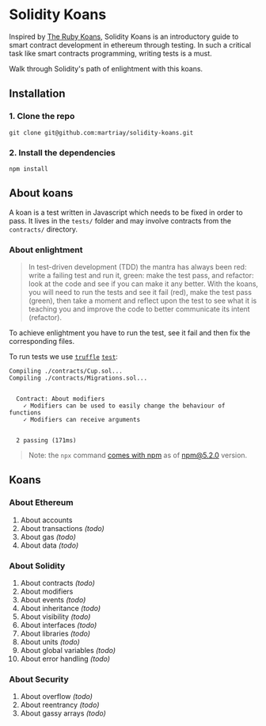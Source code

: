 # Solidity Koans
Inspired by [The Ruby Koans](http://rubykoans.com/), Solidity Koans is an introductory guide to smart contract development in ethereum through testing.
In such a critical task like smart contracts programming, writing tests is a must.

Walk through Solidity's path of enlightment with this koans.

## Installation
### 1. Clone the repo
```
git clone git@github.com:martriay/solidity-koans.git
```

### 2. Install the dependencies
```
npm install
```

## About koans
A koan is a test written in Javascript which needs to be fixed in order to pass. It lives in the `tests/` folder and may involve contracts from the `contracts/` directory.


### About enlightment

> In test-driven development (TDD) the mantra has always been red: write a failing test and run it, green: make the test pass, and refactor: look at the code and see if you can make it any better.
> With the koans, you will need to run the tests and see it fail (red), make the test pass (green), then take a moment and reflect upon the test to see what it is teaching you and improve the code to better communicate its intent (refactor).

To achieve enlightment you have to run the test, see it fail and then fix the corresponding files.

To run tests we use [`truffle`](https://github.com/trufflesuite/truffle) [`test`](http://truffleframework.com/docs/getting_started/testing):
```
Compiling ./contracts/Cup.sol...
Compiling ./contracts/Migrations.sol...


  Contract: About modifiers
    ✓ Modifiers can be used to easily change the behaviour of functions
    ✓ Modifiers can receive arguments


  2 passing (171ms)
```
> Note: the `npx` command [comes with npm](https://medium.com/@maybekatz/introducing-npx-an-npm-package-runner-55f7d4bd282b) as of npm@5.2.0 version.

## Koans
### About Ethereum
1. About accounts
1. About transactions _(todo)_
1. About gas _(todo)_
1. About data _(todo)_

### About Solidity
1. About contracts _(todo)_
1. About modifiers
1. About events _(todo)_
1. About inheritance _(todo)_
1. About visibility _(todo)_
1. About interfaces _(todo)_
1. About libraries _(todo)_
1. About units _(todo)_
1. About global variables _(todo)_
1. About error handling _(todo)_

### About Security
1. About overflow _(todo)_
1. About reentrancy _(todo)_
1. About gassy arrays _(todo)_
